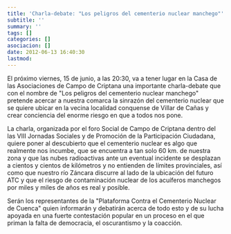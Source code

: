 ```yaml
---
title: 'Charla-debate: "Los peligros del cementerio nuclear manchego"'
subtitle: ''
summary: ''
tags: []
categories: []
asociacion: []
date: 2012-06-13 16:40:30
lastmod:
---
```


El próximo viernes, 15 de junio, a las 20:30, va a tener lugar en la Casa de las 
Asociaciones de Campo de Criptana una importante charla-debate que con el nombre
de "Los peligros del cementerio nuclear manchego" pretende acercar a nuestra 
comarca la sinrazón del cementerio nuclear que se quiere ubicar en la vecina localidad
conquense de Villar de Cañas y crear conciencia del enorme riesgo en que a todos nos 
pone.

La charla, organizada por el foro Social de Campo de Criptana dentro del las VIII 
Jornadas Sociales y de Promoción de la Participación Ciudadana, quiere poner al 
descubierto que el cementerio nuclear es algo que realmente nos incumbe, que se 
encuentra a tan solo 60 km. de nuestra zona y que las nubes radioactivas ante un 
eventual incidente se desplazan a cientos y cientos de kilómetros y no entienden de 
límites provinciales, así como que nuestro río Záncara discurre  al lado de la ubicación
del futuro ATC y que el riesgo de contaminación nuclear de los acuíferos manchegos 
por miles y miles de años es real y posible.

Serán los representantes de la "Plataforma Contra el Cementerio Nuclear de 
Cuenca" quien informarán y debatirán acerca de todo esto y de su lucha apoyada en 
una fuerte contestación popular en un proceso en el que priman la falta de 
democracia, el oscurantismo y la coacción.<br>